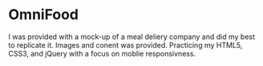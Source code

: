 # OmniFood

I was provided with a mock-up of a meal deliery company and did my best to replicate it. Images and conent was provided. Practicing my HTML5, CSS3, and jQuery with a focus on moblie responsivness.  
